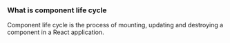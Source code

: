 ### What is component life cycle
Component life cycle is the process of mounting, updating and destroying a component in a React application.
